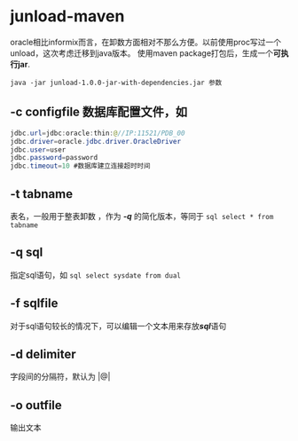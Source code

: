 # junload-maven
 oracle相比informix而言，在卸数方面相对不那么方便。以前使用proc写过一个unload，这次考虑迁移到java版本。
 使用maven package打包后，生成一个**可执行jar**.
 ```shell
 java -jar junload-1.0.0-jar-with-dependencies.jar 参数 
 ````
 
## -c configfile  数据库配置文件，如

```java
jdbc.url=jdbc:oracle:thin:@//IP:11521/PDB_00
jdbc.driver=oracle.jdbc.driver.OracleDriver
jdbc.user=user
jdbc.password=password
jdbc.timeout=10 #数据库建立连接超时时间
```
## -t tabname 
表名，一般用于整表卸数 ，作为 ***-q*** 的简化版本，等同于 ```sql select * from tabname ```
## -q sql 
指定sql语句，如 ```sql select sysdate from dual ```
## -f sqlfile 
对于sql语句较长的情况下，可以编辑一个文本用来存放***sql***语句
## -d delimiter 
字段间的分隔符，默认为 |@|
## -o outfile
输出文本
